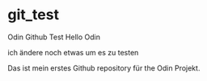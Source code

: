# git_test
Odin Github Test
Hello Odin 

ich ändere noch etwas um es zu testen

Das ist mein erstes Github repository für the Odin Projekt.